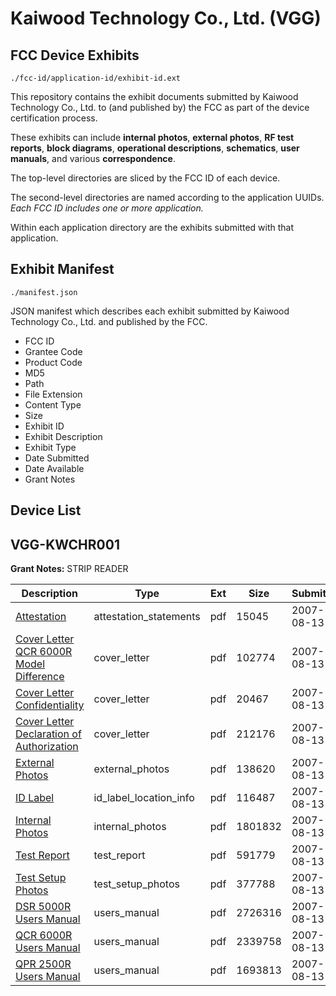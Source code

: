 # Kaiwood Technology Co., Ltd. (VGG)
## FCC Device Exhibits

```
./fcc-id/application-id/exhibit-id.ext
```

This repository contains the exhibit documents submitted by Kaiwood Technology Co., Ltd. to (and published by) the FCC as part of the device certification process.

These exhibits can include **internal photos**, **external photos**, **RF test reports**, **block diagrams**, **operational descriptions**, **schematics**, **user manuals**, and various **correspondence**.

The top-level directories are sliced by the FCC ID of each device.

The second-level directories are named according to the application UUIDs. *Each FCC ID includes one or more application.*

Within each application directory are the exhibits submitted with that application. 

## Exhibit Manifest

```
./manifest.json
```

JSON manifest which describes each exhibit submitted by Kaiwood Technology Co., Ltd. and published by the FCC.

- FCC ID
- Grantee Code
- Product Code
- MD5
- Path
- File Extension
- Content Type
- Size
- Exhibit ID
- Exhibit Description
- Exhibit Type
- Date Submitted
- Date Available
- Grant Notes

## Device List
## VGG-KWCHR001
**Grant Notes:** STRIP READER

| Description | Type | Ext | Size | Submitted | Available |
| ----------- | ---- | --- | ---- | --------- | --------- |
| [Attestation](VGG-KWCHR001/111cf272e2379211f4e75dbc1a2a2025/828673.pdf) | attestation_statements | pdf | 15045 | 2007-08-13 | 2007-08-17 |
| [Cover Letter QCR 6000R Model Difference](VGG-KWCHR001/111cf272e2379211f4e75dbc1a2a2025/828685.pdf) | cover_letter | pdf | 102774 | 2007-08-13 | 2007-08-17 |
| [Cover Letter Confidentiality](VGG-KWCHR001/111cf272e2379211f4e75dbc1a2a2025/828686.pdf) | cover_letter | pdf | 20467 | 2007-08-13 | 2007-08-17 |
| [Cover Letter Declaration of Authorization](VGG-KWCHR001/111cf272e2379211f4e75dbc1a2a2025/828687.pdf) | cover_letter | pdf | 212176 | 2007-08-13 | 2007-08-17 |
| [External Photos](VGG-KWCHR001/111cf272e2379211f4e75dbc1a2a2025/828680.pdf) | external_photos | pdf | 138620 | 2007-08-13 | 2007-08-17 |
| [ID Label](VGG-KWCHR001/111cf272e2379211f4e75dbc1a2a2025/828679.pdf) | id_label_location_info | pdf | 116487 | 2007-08-13 | 2007-08-17 |
| [Internal Photos](VGG-KWCHR001/111cf272e2379211f4e75dbc1a2a2025/828678.pdf) | internal_photos | pdf | 1801832 | 2007-08-13 | 2007-08-17 |
| [Test Report](VGG-KWCHR001/111cf272e2379211f4e75dbc1a2a2025/828675.pdf) | test_report | pdf | 591779 | 2007-08-13 | 2007-08-17 |
| [Test Setup Photos](VGG-KWCHR001/111cf272e2379211f4e75dbc1a2a2025/828674.pdf) | test_setup_photos | pdf | 377788 | 2007-08-13 | 2007-08-17 |
| [DSR 5000R Users Manual](VGG-KWCHR001/111cf272e2379211f4e75dbc1a2a2025/828682.pdf) | users_manual | pdf | 2726316 | 2007-08-13 | 2007-08-17 |
| [QCR 6000R Users Manual](VGG-KWCHR001/111cf272e2379211f4e75dbc1a2a2025/828683.pdf) | users_manual | pdf | 2339758 | 2007-08-13 | 2007-08-17 |
| [QPR 2500R Users Manual](VGG-KWCHR001/111cf272e2379211f4e75dbc1a2a2025/828684.pdf) | users_manual | pdf | 1693813 | 2007-08-13 | 2007-08-17 |
